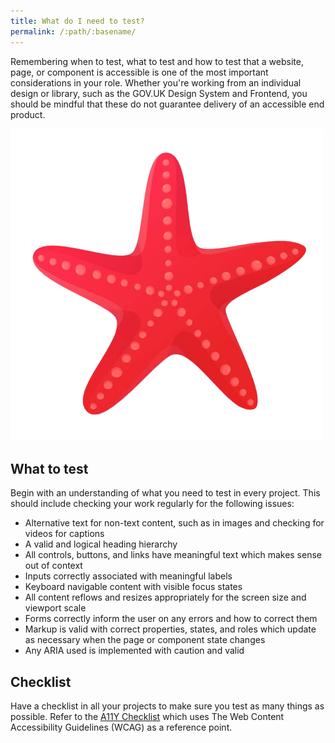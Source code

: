 ```yaml
---
title: What do I need to test?
permalink: /:path/:basename/
---
```

Remembering when to test, what to test and how to test that a website, page, or component is accessible is one of the most important considerations in your role. Whether you're working from an individual design or library, such as the GOV.UK Design System and Frontend, you should be mindful that these do not guarantee delivery of an accessible end product.

![](/_images/istockphoto-1331839903-612x612-removebg-preview.png)

## What to test

Begin with an understanding of what you need to test in every project. This should include checking your work regularly for the following issues: 

* Alternative text for non-text content, such as in images and checking for videos for captions
* A valid and logical heading hierarchy
* All controls, buttons, and links have meaningful text which makes sense out of context
* Inputs correctly associated with meaningful labels
* Keyboard navigable content with visible focus states
* All content reflows and resizes appropriately for the screen size and viewport scale
* Forms correctly inform the user on any errors and how to correct them
* Markup is valid with correct properties, states, and roles which update as necessary when the page or component state changes
* Any ARIA used is implemented with caution and valid

## Checklist

Have a checklist in all your projects to make sure you test as many things as possible. Refer to the [A11Y Checklist](https://www.a11yproject.com/checklist/) which uses The Web Content Accessibility Guidelines (WCAG) as a reference point.